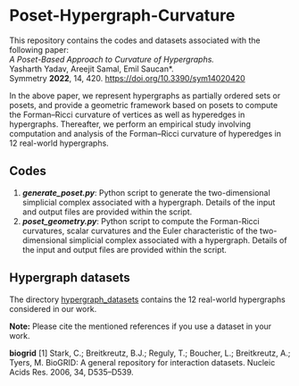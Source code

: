 # Poset-Hypergraph-Curvature
 
This repository contains the codes and datasets associated with the following paper:<br>
<i>A Poset-Based Approach to Curvature of Hypergraphs.</i><br>
Yasharth Yadav, Areejit Samal, Emil Saucan*.<br>
Symmetry **2022**, 14, 420. https://doi.org/10.3390/sym14020420<br>

In the above paper, we represent hypergraphs as partially ordered sets or posets, and provide a geometric framework based on posets to compute the Forman–Ricci curvature of vertices as well as hyperedges in hypergraphs. Thereafter, we perform an empirical study involving computation and analysis of the Forman–Ricci curvature of hyperedges in 12 real-world hypergraphs.

## Codes

1. **_generate_poset.py_**: Python script to generate the two-dimensional simplicial complex associated with a hypergraph. Details of the input and output files are provided within the script. 
2. **_poset_geometry.py_**: Python script to compute the Forman-Ricci curvatures, scalar curvatures and the Euler characteristic of the two-dimensional simplicial complex associated with a hypergraph. Details of the input and output files are provided within the script. 

## Hypergraph datasets

The directory [hypergraph_datasets]() contains the 12 real-world hypergraphs considered in our work. 

**Note:** Please cite the mentioned references if you use a dataset in your work.

**biogrid**
[1] Stark, C.; Breitkreutz, B.J.; Reguly, T.; Boucher, L.; Breitkreutz, A.; Tyers, M. BioGRID: A general repository for interaction datasets.
Nucleic Acids Res. 2006, 34, D535–D539.
